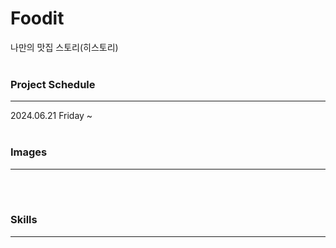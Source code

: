 # Foodit
나만의 맛집 스토리(히스토리)
<br><br>

### Project Schedule
<hr>
2024.06.21 Friday ~ 
<br><br>

### Images
<hr>
<br><br>


### Skills
<hr>
<br><br>


